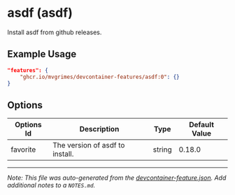 
# asdf (asdf)

Install asdf from github releases.

## Example Usage

```json
"features": {
    "ghcr.io/mvgrimes/devcontainer-features/asdf:0": {}
}
```

## Options

| Options Id | Description | Type | Default Value |
|-----|-----|-----|-----|
| favorite | The version of asdf to install. | string | 0.18.0 |



---

_Note: This file was auto-generated from the [devcontainer-feature.json](https://github.com/mvgrimes/devcontainer-features/blob/main/src/asdf/devcontainer-feature.json).  Add additional notes to a `NOTES.md`._
